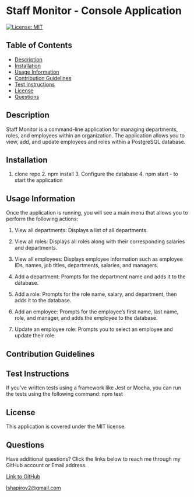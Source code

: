 # Staff Monitor - Console Application

[![License: MIT](https://img.shields.io/badge/License-MIT-yellow.svg)](https://opensource.org/licenses/MIT)

## Table of Contents

* [Description](#description)
* [Installation](#installation)
* [Usage Information](#usage-information)
* [Contribution Guidelines](#contribution-guidelines)
* [Test Instructions](#test-instructions)
* [License](#license)
* [Questions](#questions)

## Description

Staff Monitor is a command-line application for managing departments, roles, and employees within an organization. The application allows you to view, add, and update employees and roles within a PostgreSQL database.

## Installation

1. clone repo 2. npm install 3. Configure the database 4. npm start - to start the application

## Usage Information

Once the application is running, you will see a main menu that allows you to perform the following actions:

1. View all departments: Displays a list of all departments.

2. View all roles: Displays all roles along with their corresponding salaries and departments.

3. View all employees: Displays employee information such as employee IDs, names, job titles, departments, salaries, and managers.

4. Add a department: Prompts for the department name and adds it to the database.

5. Add a role: Prompts for the role name, salary, and department, then adds it to the database.

6. Add an employee: Prompts for the employee’s first name, last name, role, and manager, and adds the employee to the database.

7. Update an employee role: Prompts you to select an employee and update their role.



## Contribution Guidelines



## Test Instructions

If you’ve written tests using a framework like Jest or Mocha, you can run the tests using the following command: npm test

## License

This application is covered under the MIT license.

## Questions

Have additional questions? Click the links below to reach me through my GitHub account or Email address.

[Link to GitHub](https://github.com/Leo-webdev7)

<a href="mailto:lshapirov2@gmail.com">lshapirov2@gmail.com</a>

